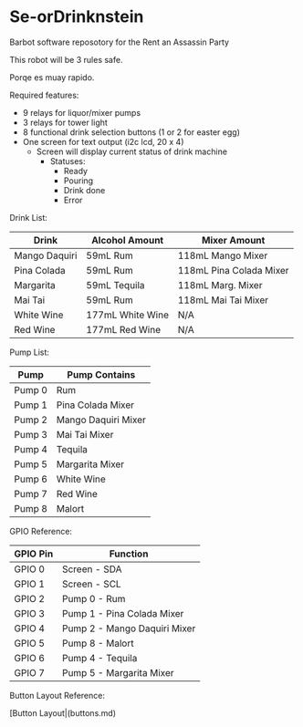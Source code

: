# Se-orDrinknstein

Barbot software reposotory for the Rent an Assassin Party

This robot will be 3 rules safe. 

Porqe es muay rapido. 

Required features: 
- 9 relays for liquor/mixer pumps
- 3 relays for tower light
- 8 functional drink selection buttons (1 or 2 for easter egg)
- One screen for text output (i2c lcd, 20 x 4)
  - Screen will display current status of drink machine
    - Statuses:
      - Ready
      - Pouring
      - Drink done
      - Error


Drink List:

|Drink |Alcohol Amount| Mixer Amount |
--- | --- | --- |
|Mango Daquiri|59mL Rum|118mL Mango Mixer|
|Pina Colada|59mL Rum| 118mL Pina Colada Mixer|
|Margarita|59mL Tequila|118mL Marg. Mixer|
|Mai Tai| 59mL Rum|118mL Mai Tai Mixer|
|White Wine| 177mL White Wine| N/A|
|Red Wine| 177mL Red Wine| N/A|


Pump List:

|Pump |Pump Contains|
--- | --- |
|Pump 0|Rum|
|Pump 1|Pina Colada Mixer|
|Pump 2|Mango Daquiri Mixer|
|Pump 3|Mai Tai Mixer|
|Pump 4|Tequila|
|Pump 5|Margarita Mixer|
|Pump 6|White Wine|
|Pump 7|Red Wine|
|Pump 8|Malort

GPIO Reference:

|GPIO Pin|Function|
--- | --- |
|GPIO 0|Screen - SDA|
|GPIO 1|Screen - SCL|
|GPIO 2|Pump 0 - Rum|
|GPIO 3|Pump 1 - Pina Colada Mixer|
|GPIO 4|Pump 2 - Mango Daquiri Mixer|
|GPIO 5|Pump 8 - Malort|
|GPIO 6|Pump 4 - Tequila|
|GPIO 7|Pump 5 - Margarita Mixer|

Button Layout Reference:

[Button Layout|(buttons.md)
